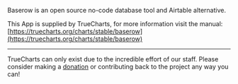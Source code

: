 Baserow is an open source no-code database tool and Airtable alternative.

This App is supplied by TrueCharts, for more information visit the manual: [https://truecharts.org/charts/stable/baserow](https://truecharts.org/charts/stable/baserow)

---

TrueCharts can only exist due to the incredible effort of our staff.
Please consider making a [donation](https://truecharts.org/sponsor) or contributing back to the project any way you can!

